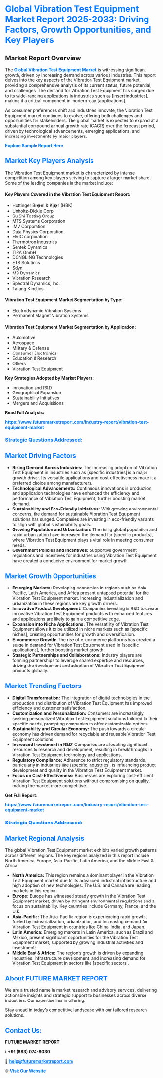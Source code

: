 <h1 style="color: #007BFF;">Global Vibration Test Equipment Market Report 2025-2033: Driving Factors, Growth Opportunities, and Key Players</h1>

<section id="overview">
<h2>Market Report Overview</h2>
<p>The <a href="https://www.futuremarketreport.com/industry-report/vibration-test-equipment-market" style="color: #007BFF; text-decoration: none;"><strong>Global Vibration Test Equipment Market</strong></a> is witnessing significant growth, driven by increasing demand across various industries. This report delves into the key aspects of the Vibration Test Equipment market, providing a comprehensive analysis of its current status, future potential, and challenges. The demand for Vibration Test Equipment has surged due to its wide-ranging applications in industries such as [insert industries], making it a critical component in modern-day [applications].</p>
<p>As consumer preferences shift and industries innovate, the Vibration Test Equipment market continues to evolve, offering both challenges and opportunities for stakeholders. The global market is expected to expand at a substantial compound annual growth rate (CAGR) over the forecast period, driven by technological advancements, emerging applications, and increasing investments by major players.</p>
</section>

<section id="overview">
<p><a href="https://www.futuremarketreport.com/request-sample/reportId=113184" style="color: #007BFF; text-decoration: none;"><strong>Explore Sample Report Here</strong></a></p>
</section>

<section id="key-players">
<h2 style="color: #007BFF;">Market Key Players Analysis</h2>
<p>The Vibration Test Equipment market is characterized by intense competition among key players striving to capture a larger market share. Some of the leading companies in the market include:</p>
<h4>Key Players Covered in the Vibration Test Equipment Report:</h4>
<ul><li>Hottinger Br�el &amp; Kj�r (HBK)</li><li>Unholtz-Dickie Corp.</li><li>Su Shi Testing Group</li><li>MTS Systems Corporation</li><li>IMV Corporation</li><li>Data Physics Corporation</li><li>EMIC corporation</li><li>Thermotron Industries</li><li>Sentek Dynamics</li><li>TIRA GmbH</li><li>DONGLING Technologies</li><li>ETS Solutions</li><li>Sdyn</li><li>MB Dynamics</li><li>Vibration Research</li><li>Spectral Dynamics, Inc.</li><li>Tarang Kinetics</li></ul>
<h4>Vibration Test Equipment Market Segmentation by Type:</h4>
<ul><li>Electrodynamic Vibration Systems</li><li>Permanent Magnet Vibration Systems</li></ul>

<h4>Vibration Test Equipment Market Segmentation by Application:</h4>
<ul><li>Automotive</li><li>Aerospace</li><li>Military &amp; Defense</li><li>Consumer Electronics</li><li>Education &amp; Research</li><li>Others</li><li>Vibration Test Equipment</li></ul>
<p><strong>Key Strategies Adopted by Market Players:</strong></p>
<ul>
<li>Innovation and R&D</li>
<li>Geographical Expansion</li>
<li>Sustainability Initiatives</li>
<li>Mergers and Acquisitions</li>
</ul>
</section>

<section>
<p><strong>Read Full Analysis: </strong></p><a href="https://www.futuremarketreport.com/industry-report/vibration-test-equipment-market" style="color: #007BFF; text-decoration: none;"><strong>https://www.futuremarketreport.com/industry-report/vibration-test-equipment-market</strong></a>
<h3 style="color: #007BFF;">Strategic Questions Addressed:</h3>
</section>

<section id="driving-factors">
<h2 style="color: #007BFF;">Market Driving Factors</h2>
<ul>
<li><strong>Rising Demand Across Industries:</strong> The increasing adoption of Vibration Test Equipment in industries such as [specific industries] is a major growth driver. Its versatile applications and cost-effectiveness make it a preferred choice among manufacturers.</li>
<li><strong>Technological Advancements:</strong> Continuous innovations in production and application technologies have enhanced the efficiency and performance of Vibration Test Equipment, further boosting market demand.</li>
<li><strong>Sustainability and Eco-Friendly Initiatives:</strong> With growing environmental concerns, the demand for sustainable Vibration Test Equipment solutions has surged. Companies are investing in eco-friendly variants to align with global sustainability goals.</li>
<li><strong>Growing Population and Urbanization:</strong> The rising global population and rapid urbanization have increased the demand for [specific products], where Vibration Test Equipment plays a vital role in meeting consumer needs.</li>
<li><strong>Government Policies and Incentives:</strong> Supportive government regulations and incentives for industries using Vibration Test Equipment have created a conducive environment for market growth.</li>
</ul>
</section>

<section id="growth-opportunities">
<h2 style="color: #007BFF;">Market Growth Opportunities</h2>
<ul>
<li><strong>Emerging Markets:</strong> Developing economies in regions such as Asia-Pacific, Latin America, and Africa present untapped potential for the Vibration Test Equipment market. Increasing industrialization and urbanization in these regions are key growth drivers.</li>
<li><strong>Innovative Product Development:</strong> Companies investing in R&D to create innovative Vibration Test Equipment products with enhanced features and applications are likely to gain a competitive edge.</li>
<li><strong>Expansion into Niche Applications:</strong> The versatility of Vibration Test Equipment allows it to be utilized in niche markets such as [specific niches], creating opportunities for growth and diversification.</li>
<li><strong>E-commerce Growth:</strong> The rise of e-commerce platforms has created a surge in demand for Vibration Test Equipment used in [specific applications], further boosting market growth.</li>
<li><strong>Strategic Partnerships and Collaborations:</strong> Industry players are forming partnerships to leverage shared expertise and resources, driving the development and adoption of Vibration Test Equipment products globally.</li>
</ul>
</section>

<section id="trending-factors">
<h2 style="color: #007BFF;">Market Trending Factors</h2>
<ul>
<li><strong>Digital Transformation:</strong> The integration of digital technologies in the production and distribution of Vibration Test Equipment has improved efficiency and customer satisfaction.</li>
<li><strong>Customization and Personalization:</strong> Consumers are increasingly seeking personalized Vibration Test Equipment solutions tailored to their specific needs, prompting companies to offer customizable options.</li>
<li><strong>Sustainability and Circular Economy:</strong> The push towards a circular economy has driven demand for recyclable and reusable Vibration Test Equipment solutions.</li>
<li><strong>Increased Investment in R&D:</strong> Companies are allocating significant resources to research and development, resulting in breakthroughs in Vibration Test Equipment technology and applications.</li>
<li><strong>Regulatory Compliance:</strong> Adherence to strict regulatory standards, particularly in industries like [specific industries], is influencing product development and quality in the Vibration Test Equipment market.</li>
<li><strong>Focus on Cost-Effectiveness:</strong> Businesses are exploring cost-efficient Vibration Test Equipment solutions without compromising on quality, making the market more competitive.</li>
</ul>
</section>

<section>
<p><strong>Get Full Report: </strong></p><a href="https://www.futuremarketreport.com/industry-report/vibration-test-equipment-market" style="color: #007BFF; text-decoration: none;"><strong>https://www.futuremarketreport.com/industry-report/vibration-test-equipment-market</strong></a>
<h3 style="color: #007BFF;">Strategic Questions Addressed:</h3>
</section>


<section id="regional-analysis">
<h2 style="color: #007BFF;">Market Regional Analysis</h2>
<p>The global Vibration Test Equipment market exhibits varied growth patterns across different regions. The key regions analyzed in this report include North America, Europe, Asia-Pacific, Latin America, and the Middle East & Africa:</p>
<ul>
<li><strong>North America:</strong> This region remains a dominant player in the Vibration Test Equipment market due to its advanced industrial infrastructure and high adoption of new technologies. The U.S. and Canada are leading markets in this region.</li>
<li><strong>Europe:</strong> Europe has witnessed steady growth in the Vibration Test Equipment market, driven by stringent environmental regulations and a focus on sustainability. Key countries include Germany, France, and the U.K.</li>
<li><strong>Asia-Pacific:</strong> The Asia-Pacific region is experiencing rapid growth, fueled by industrialization, urbanization, and increasing demand for Vibration Test Equipment in countries like China, India, and Japan.</li>
<li><strong>Latin America:</strong> Emerging markets in Latin America, such as Brazil and Mexico, present significant opportunities for the Vibration Test Equipment market, supported by growing industrial activities and investments.</li>
<li><strong>Middle East & Africa:</strong> The region’s growth is driven by expanding industries, infrastructure development, and increasing demand for Vibration Test Equipment in sectors like [specific sectors].</li>
</ul>
</section>

<footer>
<h2 style="color: #007BFF;">About FUTURE MARKET REPORT</h2>
<p>We are a trusted name in market research and advisory services, delivering actionable insights and strategic support to businesses across diverse industries. Our expertise lies in offering:</p>

<p>Stay ahead in today’s competitive landscape with our tailored research solutions.</p>

<h2 style="color: #007BFF;">Contact Us:</h2>
<p><strong>FUTURE MARKET REPORT</strong></p>
<p>📞 <strong>+91 (883) 074-8030</strong></p>
<p>📧 <strong><a href="mailto:help@futuremarketreport.com" style="color: #007BFF;">help@futuremarketreport.com</a></strong></p>
<p>🌐 <strong><a href="https://www.futuremarketreport.com/" style="color: #007BFF;">Visit Our Website</a></strong></p>
</footer>
